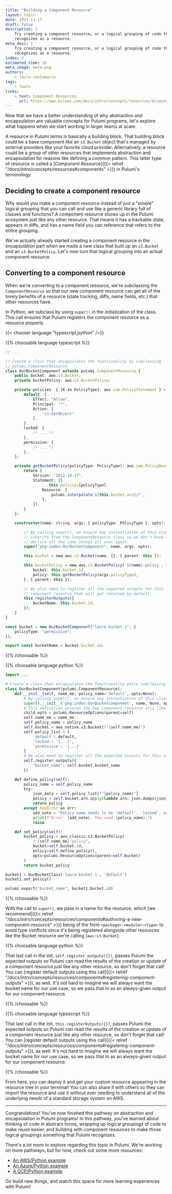 ```yaml
---
title: "Building a Component Resource"
layout: topic
date: 2021-11-17
draft: false
description: |
    Try creating a component resource, or a logical grouping of code that Pulumi
    recognizes as a resource.
meta_desc: |
    Try creating a component resource, or a logical grouping of code that Pulumi
    recognizes as a resource.
index: 3
estimated_time: 10
meta_image: meta.png
authors:
    - laura-santamaria
tags:
    - learn
links:
    - text: Component Resources
      url: https://www.pulumi.com/docs/intro/concepts/resources/#components
---
```


Now that we have a better understanding of why abstraction and encapsulation are valuable concepts for Pulumi programs, let's explore what happens when we start working in larger teams at scale.

A resource in Pulumi terms is basically a building block. That building block could be a base component like an `s3.Bucket` object that's managed by external providers like your favorite cloud provider. Alternatively, a resource could be a group of other resources that implements abstraction and encapsulation for reasons like defining a common pattern. This latter type of resource is called a [_Component Resource_]({{< relref "/docs/intro/concepts/resources#components" >}}) in Pulumi's terminology.

## Deciding to create a component resource

Why would you make a component resource instead of just a "simple" logical grouping that you can call and use like a generic library full of classes and functions? A component resource shows up in the Pulumi ecosystem just like any other resource. That means it has a trackable state, appears in diffs, and has a name field you can reference that refers to the entire grouping.

We've actually already started creating a component resource in the encapsulation part when we made a new class that built up an `s3.Bucket` and an `s3.BucketPolicy`. Let's now turn that logical grouping into an actual component resource.

## Converting to a component resource

When we're converting to a component resource, we're subclassing the `ComponentResource` so that our new component resource can get all of the lovely benefits of a resource (state tracking, diffs, name fields, etc.) that other resources have.

In Python, we subclass by using `super()` in the initialization of the class. This call ensures that Pulumi registers the component resource as a resource properly.

{{< chooser language "typescript,python" />}}

{{% choosable language typescript %}}

```typescript
// ...

// Create a class that encapsulates the functionality by subclassing
// pulumi.ComponentResource.
class OurBucketComponent extends pulumi.ComponentResource {
    public bucket: aws.s3.Bucket;
    private bucketPolicy: aws.s3.BucketPolicy;

    private policies: { [K in PolicyType]: aws.iam.PolicyStatement } = {
        default: {
            Effect: "Allow",
            Principal: "*",
            Action: [
                "s3:GetObject"
            ],
        },
        locked: {
            /* ... */
        },
        permissive: {
            /* ... */
        },
    };

    private getBucketPolicy(policyType: PolicyType): aws.iam.PolicyDocument {
        return {
            Version: "2012-10-17",
            Statement: [{
                ...this.policies[policyType],
                Resource: [
                    pulumi.interpolate`${this.bucket.arn}/*`,
                ],
            }],
        }
    };

    constructor(name: string, args: { policyType: PolicyType }, opts?: pulumi.ComponentResourceOptions) {

        // By calling super(), we ensure any instantiation of this class
        // inherits from the ComponentResource class so we don't have to
        // declare all the same things all over again.
        super("pkg:index:OurBucketComponent", name, args, opts);

        this.bucket = new aws.s3.Bucket(name, {}, { parent: this });

        this.bucketPolicy = new aws.s3.BucketPolicy(`${name}-policy`, {
            bucket: this.bucket.id,
            policy: this.getBucketPolicy(args.policyType),
        }, { parent: this });

        // We also need to register all the expected outputs for this
        // component resource that will get returned by default.
        this.registerOutputs({
            bucketName: this.bucket.id,
        });
    }
}

const bucket = new OurBucketComponent("laura-bucket-1", {
    policyType: "permissive",
});

export const bucketName = bucket.bucket.id;
```

{{% /choosable %}}

{{% choosable language python %}}

```python
import ...

# Create a class that encapsulates the functionality while subclassing the ComponentResource class (using the ComponentResource class as a template).
class OurBucketComponent(pulumi.ComponentResource):
    def __init__(self, name_me, policy_name='default', opts=None):
        # By calling super(), we ensure any instantiation of this class inherits from the ComponentResource class so we don't have to declare all the same things all over again.
        super().__init__('pkg:index:OurBucketComponent', name, None, opts)
        # This definition ensures the new component resource acts like anything else in the Pulumi ecosystem when being called in code.
        child_opts = pulumi.ResourceOptions(parent=self)
        self.name_me = name_me
        self.policy_name = policy_name
        self.bucket = aws_native.s3.Bucket(f"{self.name_me}")
        self.policy_list = {
            'default': default,
            'locked': '{...}',
            'permissive': '{...}'
        }
        # We also need to register all the expected outputs for this component resource that will get returned by default.
        self.register_outputs({
            "bucket_name": self.bucket.bucket_name
        })

    def define_policy(self):
        policy_name = self.policy_name
        try:
            json_data = self.policy_list[f"{policy_name}"]
            policy = self.bucket.arn.apply(lambda arn: json.dumps(json_data).replace('fakeobjectresourcething', arn))
            return policy
        except KeyError as err:
            add_note = "Policy name needs to be 'default', 'locked', or 'permissive'"
            print(f"Error: {add_note}. You used {policy_name}.")
            raise

    def set_policy(self):
        bucket_policy = aws_classic.s3.BucketPolicy(
            f"{self.name_me}-policy",
            bucket=self.bucket.id,
            policy=self.define_policy(),
            opts=pulumi.ResourceOptions(parent=self.bucket)
        )
        return bucket_policy

bucket1 = OurBucketClass('laura-bucket-1', 'default')
bucket1.set_policy()

pulumi.export("bucket_name", bucket1.bucket.id)
```

{{% /choosable %}}

With the call to `super()`, we pass in a name for the resource, which [we recommend]({{< relref "/docs/intro/concepts/resources/components#authoring-a-new-component-resource" >}}) being of the form `<package>:<module>:<type>` to avoid type conflicts since it's being registered alongside other resources like the Bucket resource we're calling (`aws:s3:Bucket`).

{{% choosable language python %}}

That last call in the init, `self.register_outputs({})`, passes Pulumi the expected outputs so Pulumi can read the results of the creation or update of a component resource just like any other resource, so don't forget that call! You can [register default outputs using this call]({{< relref "/docs/intro/concepts/resources/components#registering-component-outputs" >}}), as well. It's not hard to imagine we will always want the bucket name for our use case, so we pass that in as an always-given output for our component resource.

{{% /choosable %}}

{{% choosable language typescript %}}

That last call in the init, `this.registerOutputs({})`, passes Pulumi the expected outputs so Pulumi can read the results of the creation or update of a component resource just like any other resource, so don't forget that call! You can [register default outputs using this call]({{< relref "/docs/intro/concepts/resources/components#registering-component-outputs" >}}), as well. It's not hard to imagine we will always want the bucket name for our use case, so we pass that in as an always-given output for our component resource.

{{% /choosable %}}

From here, you can deploy it and get your custom resource appearing in the resource tree in your terminal! You can also share it with others so they can import the resource and use it without ever needing to understand all of the underlying needs of a standard storage system on AWS.

---

Congratulations! You've now finished this pathway on abstraction and encapsulation in Pulumi programs! In this pathway, you've learned about thinking of code in abstract forms, wrapping up logical groupings of code to make reuse easier, and building with component resources to make those logical groupings something that Pulumi recognizes.

There's a lot more to explore regarding this topic in Pulumi. We're working on more pathways, but for now, check out some more resources:

* [An AWS/Python example](https://github.com/pulumi/examples/tree/master/aws-py-wordpress-fargate-rds)
* [An Azure/Python example](https://github.com/pulumi/examples/tree/master/classic-azure-py-webserver-component)
* [A GCP/Python example](https://github.com/pulumi/examples/tree/master/gcp-py-network-component)

Go build new things, and watch this space for more learning experiences with Pulumi!
